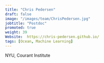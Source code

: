 ```yaml
---
title: "Chris Pedersen"
draft: false
image: "/images/team/ChrisPedersen.jpg"
jobtitle: "Postdoc"
promoted: true
weight: 39
Website:  https://chris-pedersen.github.io/
tags: [Ocean, Machine Learning]
---
```



NYU, Courant Institute
